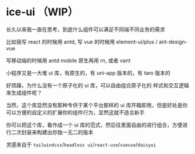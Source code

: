 # ice-ui （WIP）

长久以来我一直在思考，到底什么组件可以满足不同端不同业务的需求

比如我写 react 的时候用 antd, 写 vue 的时候用 element-ui/plus / ant-design-vue

写移动端的时候用 antd mobile 原生再用 rn, 或者 vant

小程序又是一大堆 ui 库，有原生的，有 uni-app 版本的，有 taro 版本的

好烦躁，为什么没有一个原子化的 ui 库，可以自由组合原子化的 样式和交互逻辑来生成组件呢？

当然，这个库显然没有那种专供于某个平台那样的 ui 库开箱即用，但是好处是你可以方便的自定义的扩展你的组件行为，显然这就不适合新手

你可以把这个库，看作成一个 ui 库的范式，然后往里面自由的进行组合，方便进行二次封装来构建出你独一无二的版本

灵感来自于 `tailwindcss`/`headless ui`/`react-use`/`vueuse`/`daisyui`
